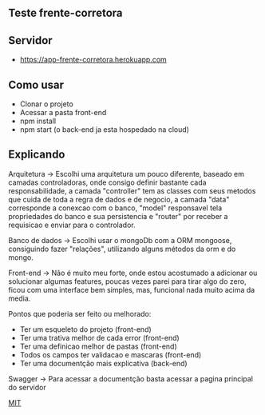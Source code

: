 ## Teste frente-corretora

## Servidor

* https://app-frente-corretora.herokuapp.com

## Como usar

* Clonar o projeto
* Acessar a pasta front-end
* npm install
* npm start (o back-end ja esta hospedado na cloud)

## Explicando

Arquitetura -> Escolhi uma arquitetura um pouco diferente, baseado em camadas controladoras, onde consigo definir bastante cada responsabilidade, a camada "controller" tem as classes com seus metodos que cuida de toda a regra de dados e de negocio, a camada "data" corresponde a conexcao com o banco, "model" responsavel tela propriedades do banco e sua persistencia e "router" por receber a requisicao e enviar para o controlador.

Banco de dados -> Escolhi usar o mongoDb com a ORM mongoose, consiguindo fazer "relações", utilizando alguns métodos da orm e do mongo.


Front-end -> Não é muito meu forte, onde estou acostumado a adicionar ou solucionar algumas features, poucas vezes parei para tirar algo do zero, ficou com uma interface bem simples, mas, funcional nada muito acima da media.

Pontos que poderia ser feito ou melhorado:

* Ter um esqueleto do projeto (front-end)
* Ter uma trativa melhor de cada error (front-end)
* Ter uma definicao melhor de pastas (front-end)
* Todos os campos ter validacao e mascaras (front-end)
* Ter uma documentção mais explicativa (back-end)


Swagger -> Para acessar a documentção basta acessar a pagina principal do servidor

[MIT](https://choosealicense.com/licenses/mit/)
